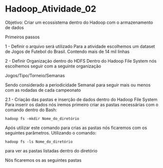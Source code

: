 # Hadoop_Atividade_02

Objetivo: 
Criar um ecossistema dentro do Hadoop com o armazenamento de dados 


Primeiros passos

1 - Definir o arquivo será utilizado 
Para a atividade escolhemos um dataset de Jogos de Futebol do Brasil. Contendo mais de 14 mil linhas 

2 - Definir Organização dentro do HDFS 
Dentro do Hadoop File System nós escolhemos seguir com a seguinte organização 

Jogos/Tipo/Torneio/Semanas

Sendo considerado a periodicidade Semanal para seguir mais ou menos com as rodadas de cada campeonato 

2.1 - Criação das pastas e inserção de dados dentro do Hadoop File System 
Para inserir os dados nós iremos primeiro criar as pastas necessárias com o comando dentro do Bash: 

```
hadoop fs -mkdir Nome_do_diretório
```

Após utilizar este comando para crias as pastas nós ficaremos com os seguintes parâmetros.
Utilizando o comando: 


```
hadoop fs -ls Nome_do_diretório
```

para ver as pastas listadas dentro do diretório

Nós ficaremos os as seguintes pastas 






